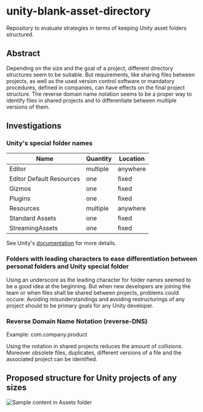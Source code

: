 # unity-blank-asset-directory

Repository to evaluate strategies in terms of keeping Unity asset folders structured.

## Abstract
Depending on the size and the goal of a project, different directory structures seem to be suitable. But requirements, like sharing files between projects, as well as the used version control software or mandatory procedures, defined in companies, can have effects on the final project structure. The reverse domain name notation seems to be a proper way to identify files in shared projects and to differentiate between multiple versions of them.

## Investigations

### Unity's special folder names

| Name                     | Quantity | Location |
|--------------------------|----------|----------|
| Editor                   | multiple | anywhere |
| Editor Default Resources | one      | fixed    |
| Gizmos                   | one      | fixed    |
| Plugins                  | one      | fixed    |
| Resources                | multiple | anywhere |
| Standard Assets          | one      | fixed    |
| StreamingAssets          | one      | fixed    |

See Unity's [documentation](https://docs.unity3d.com/Manual/SpecialFolders.html) for more details.

### Folders with leading characters to ease differentiation between personal folders and Unity special folder
Using an underscore as the leading character for folder names seemed to be a good idea at the beginning. But when new developers are joining the team or when files shall be shared between projects, problems could occure. Avoiding misunderstandings and avoiding restructurings of any project should to be primary goals for any Unity developer.

### Reverse Domain Name Notation (reverse-DNS)
Example: com.company.product

Using the notation in shared projects reduces the amount of collisions. Moreover obsolete files, duplicates, different versions of a file and the associated project can be identified. 

## Proposed structure for Unity projects of any sizes
![Sample content in Assets folder](https://github.com/lars-wobus/unity-test-git-submodules/blob/master/res/umlet/sample-directory-structure.png)
